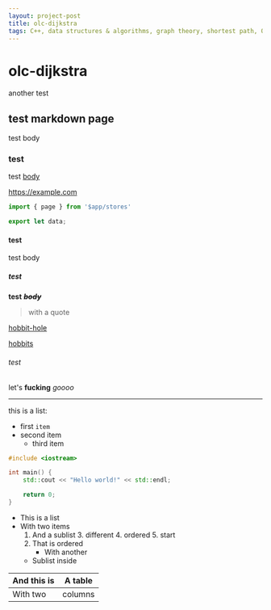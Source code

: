 ```yaml
---
layout: project-post
title: olc-dijkstra
tags: C++, data structures & algorithms, graph theory, shortest path, OLC
---
```


# olc-dijkstra

another test

## test markdown page

test body

### test

test [body](https://google.com)

<https://example.com>

```js
import { page } from '$app/stores'

export let data;
```

#### test

test body

##### test

__test__
***~~body~~***

> with a quote

[hobbit-hole][1]

[hobbits][2]

[1]: <https://en.wikipedia.org/wiki/Hobbit#Lifestyle> (Hobbit lifestyles)
[2]: <https://en.wikipedia.org/wiki/Hobbit#Lifestyle>

###### test


let's
**fucking**
*goooo*

***

this is a list:
 - first `item`
 - second item
    - third item

```cpp
#include <iostream>

int main() {
    std::cout << "Hello world!" << std::endl;

    return 0;
}
```

* This is a list
* With two items
  1. And a sublist
      3. different
            4. ordered
      5. start
  2. That is ordered
      * With another
  * Sublist inside

| And this is | A table |
|-------------|---------|
| With two    | columns |`
